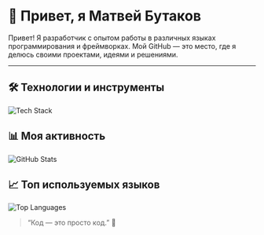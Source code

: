 # 👋 Привет, я Матвей Бутаков

Привет! Я разработчик с опытом работы в различных языках программирования и фреймворках. Мой GitHub — это место, где я делюсь своими проектами, идеями и решениями.

---

## 🛠️ Технологии и инструменты

![Tech Stack](https://skillicons.dev/icons?i=ts,js,html,css,react,java,cs,go,swift,rust,postgres,mysql,tailwind,git)


## 📊 Моя активность

![GitHub Stats](https://github-readme-stats.vercel.app/api?username=mbutakov&show_icons=true&theme=radical)


## 📈 Топ используемых языков

![Top Languages](https://github-readme-stats.vercel.app/api/top-langs/?username=mbutakov&langs_count=10&theme=radical)


> “Код — это просто код.” 💬

